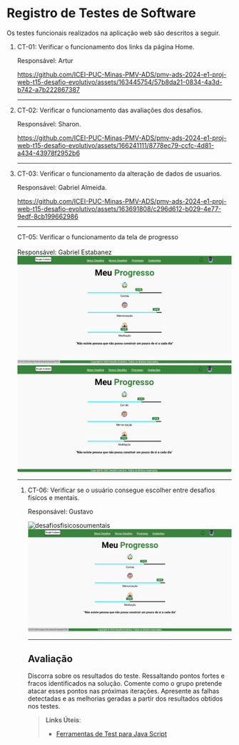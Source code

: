 # Registro de Testes de Software

Os testes funcionais realizados na aplicação web são descritos a seguir.

<ol>
  <li> CT-01: Verificar o funcionamento dos links da página Home.

  Responsável: Artur
  

https://github.com/ICEI-PUC-Minas-PMV-ADS/pmv-ads-2024-e1-proj-web-t15-desafio-evolutivo/assets/163445754/57b8da21-0834-4a3d-b742-a7b222867387

  </li>

<hr>


  <li> CT-02: Verificar o funcionamento das avaliações dos desafios.

  Responsável: Sharon.


https://github.com/ICEI-PUC-Minas-PMV-ADS/pmv-ads-2024-e1-proj-web-t15-desafio-evolutivo/assets/166241111/8778ec79-ccfc-4d81-a434-43978f2952b6



  </li>
  <hr>

  <li> CT-03: Verificar o funcionamento da alteração de dados de usuarios.

  Responsável: Gabriel Almeida.


https://github.com/ICEI-PUC-Minas-PMV-ADS/pmv-ads-2024-e1-proj-web-t15-desafio-evolutivo/assets/163691808/c296d612-b029-4e77-9edf-8cb199662986


  </li>
  <hr>
  
CT-05: Verificar o funcionamento da tela de progresso
<br>
<br>Responsável: Gabriel Estabanez
<br>
<img src='img/Captura%20de%20tela%202024-06-06%20200041.png'  >
<br>
<img src='img/Captura%20de%20tela%202024-06-06%20200108.png'  ><br>

<hr>


  <ol>
  <li> CT-06: Verificar se o usuário consegue escolher entre desafios fisícos e mentais.

  Responsável: Gustavo
  
![desafiosfisicosoumentais](https://github.com/ICEI-PUC-Minas-PMV-ADS/pmv-ads-2024-e1-proj-web-t15-desafio-evolutivo/assets/166300104/40ec67f9-66ce-44a0-a2a5-3038fdd3309c)
<img src='img/Captura%20de%20tela%202024-06-06%20200041.png'  >
  </li>

<hr>

## Avaliação

Discorra sobre os resultados do teste. Ressaltando pontos fortes e fracos identificados na solução. Comente como o grupo pretende atacar esses pontos nas próximas iterações. Apresente as falhas detectadas e as melhorias geradas a partir dos resultados obtidos nos testes.

> **Links Úteis**:
> - [Ferramentas de Test para Java Script](https://geekflare.com/javascript-unit-testing/)
